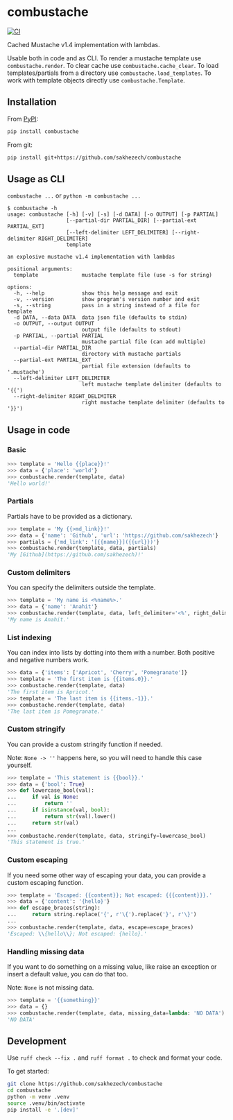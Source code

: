 # combustache

[![CI](https://github.com/sakhezech/combustache/actions/workflows/ci.yaml/badge.svg)](https://github.com/sakhezech/combustache/actions/workflows/ci.yaml)

Cached Mustache v1.4 implementation with lambdas.

Usable both in code and as CLI.
To render a mustache template use `combustache.render`.
To clear cache use `combustache.cache_clear`.
To load templates/partials from a directory use `combustache.load_templates`.
To work with template objects directly use `combustache.Template`.

## Installation

From [PyPI](https://pypi.org/project/combustache/):

```sh
pip install combustache
```

From git:

```sh
pip install git+https://github.com/sakhezech/combustache
```

## Usage as CLI

`combustache ...` or `python -m combustache ...`

```console
$ combustache -h
usage: combustache [-h] [-v] [-s] [-d DATA] [-o OUTPUT] [-p PARTIAL]
                   [--partial-dir PARTIAL_DIR] [--partial-ext PARTIAL_EXT]
                   [--left-delimiter LEFT_DELIMITER] [--right-delimiter RIGHT_DELIMITER]
                   template

an explosive mustache v1.4 implementation with lambdas

positional arguments:
  template              mustache template file (use -s for string)

options:
  -h, --help            show this help message and exit
  -v, --version         show program's version number and exit
  -s, --string          pass in a string instead of a file for template
  -d DATA, --data DATA  data json file (defaults to stdin)
  -o OUTPUT, --output OUTPUT
                        output file (defaults to stdout)
  -p PARTIAL, --partial PARTIAL
                        mustache partial file (can add multiple)
  --partial-dir PARTIAL_DIR
                        directory with mustache partials
  --partial-ext PARTIAL_EXT
                        partial file extension (defaults to '.mustache')
  --left-delimiter LEFT_DELIMITER
                        left mustache template delimiter (defaults to '{{')
  --right-delimiter RIGHT_DELIMITER
                        right mustache template delimiter (defaults to '}}')
```

## Usage in code

### Basic

```py
>>> template = 'Hello {{place}}!'
>>> data = {'place': 'world'}
>>> combustache.render(template, data)
'Hello world!'
```

### Partials

Partials have to be provided as a dictionary.

```py
>>> template = 'My {{>md_link}}!'
>>> data = {'name': 'Github', 'url': 'https://github.com/sakhezech'}
>>> partials = {'md_link': '[{{name}}]({{url}})'}
>>> combustache.render(template, data, partials)
'My [Github](https://github.com/sakhezech)!'
```

### Custom delimiters

You can specify the delimiters outside the template.

```py
>>> template = 'My name is <%name%>.'
>>> data = {'name': 'Anahit'}
>>> combustache.render(template, data, left_delimiter='<%', right_delimiter='%>')
'My name is Anahit.'
```

### List indexing

You can index into lists by dotting into them with a number. Both positive and negative numbers work.

```py
>>> data = {'items': ['Apricot', 'Cherry', 'Pomegranate']}
>>> template = 'The first item is {{items.0}}.'
>>> combustache.render(template, data)
'The first item is Apricot.'
>>> template = 'The last item is {{items.-1}}.'
>>> combustache.render(template, data)
'The last item is Pomegranate.'
```

### Custom stringify

You can provide a custom stringify function if needed.

Note: `None -> ''` happens here, so you will need to handle this case yourself.

```py
>>> template = 'This statement is {{bool}}.'
>>> data = {'bool': True}
>>> def lowercase_bool(val):
...     if val is None:
...         return ''
...     if isinstance(val, bool):
...         return str(val).lower()
...     return str(val)
...
>>> combustache.render(template, data, stringify=lowercase_bool)
'This statement is true.'
```

### Custom escaping

If you need some other way of escaping your data, you can provide a custom escaping function.

```py
>>> template = 'Escaped: {{content}}; Not escaped: {{{content}}}.'
>>> data = {'content': '{hello}'}
>>> def escape_braces(string):
...     return string.replace('{', r'\{').replace('}', r'\}')
...
>>> combustache.render(template, data, escape=escape_braces)
'Escaped: \\{hello\\}; Not escaped: {hello}.'
```

### Handling missing data

If you want to do something on a missing value, like raise an exception or insert a default value, you can do that too.

Note: `None` is not missing data.

```py
>>> template = '{{something}}'
>>> data = {}
>>> combustache.render(template, data, missing_data=lambda: 'NO DATA')
'NO DATA'
```

## Development

Use `ruff check --fix .` and `ruff format .` to check and format your code.

To get started:

```sh
git clone https://github.com/sakhezech/combustache
cd combustache
python -m venv .venv
source .venv/bin/activate
pip install -e '.[dev]'
```
